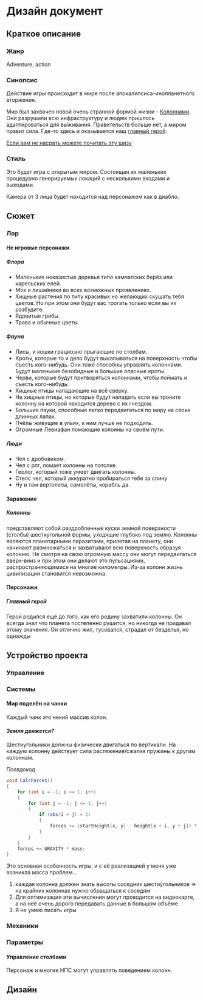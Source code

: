 # **Дизайн документ**

## Краткое описание

### Жанр

Adventure, action

### Синопсис

Действие игры происходит в мире после апокалипсиса-инопланетного вторжения.

Мир был захвачен новой очень странной формой жизни - [Колоннами](#колонны). Они разрушили всю инфраструктуру и людям пришлось адаптироваться для выживания. Правительств больше нет, а миром правит сила. Где-то здесь и оказывается наш [главный герой](#персонаж).

[Если вам не насрать можете почитать эту шизу](SchizophreniaNote)

### Стиль

Это будет игра с открытым миром. Состоящая их маленьких процедурно генерируемых локаций с несколькими входами и выходами.

Камера от 3 лица будет находится над персонажем как в диабло.

## Сюжет

### Лор

#### Не игровые персонажи

##### Флора

- Маленькие неказистые деревья типо камчатских берёз или карельских елей.  
- Мох и лишайники во всех возможных проявлениях.  
- Хищные растения по типу красивых но желающих скушать тебя цветов. Но при этом они будут вас трогать только если вы их разбудите.  
- Ядовитые грибы.  
- Трава и обычные цветы.  

##### Фауна

- Лисы, и кошки грациозно прыгающие по столбам.  
- Кроты, которые то и дело будут выкапываться на поверхность чтобы съесть кого-нибудь. Они тоже способны управлять колоннами. Будут маленькие безобидные и большие опасные кроты.  
- Черви, которые будут притворяться колоннами, чтобы поймать и съесть кого-нибудь.  
- Хищные птицы нападающие на всё сверху.  
- Не хищные птицы, но которые будут нападать если вы троните колонну на которой находится дерево с их гнездом.  
- Большие пауки, способные легко передвигаться по миру на своих длинных лапах.  
- Пчёлы живущие в ульях, к ним лучше не подходить.  
- Огромные Левиафан ломающие колонны на своём пути.

##### Люди

- Чел с дробовиком.  
- Чел с рпг, ломает колонны на потолке.  
- Геолог, который тоже умеет двигать колонны.  
- Стелс чел, который аккуратно пробираться тебе за спину  
- Ну и там вертолеты, самолёты, корабль да.

#### Заражение

##### Колонны

представляют собой раздробленные куски земной поверхности (столбы) шестиугольной формы, уходящие глубоко под землю. Колонны являются планетарными паразитами, прилетая на планету, они начинают размножаться и захватывают всю поверхность образуя колонию. Не смотря на свою огромную массу они могут передвигаться вверх-вниз и при этом они делают это пульсациями, распространяющимися на многие километры. Из-за колонн жизнь цивилизации становится невозможна.

#### Персонажи

##### Главный герой

Герой родился ещё до того, как его родину захватили колонны. Он всегда знал что планета постепенно рушится, но никогда не придавал этому значения. Он отлично жил, тусовался, страдал от безделья, но однажды

## Устройство проекта

### Управление

### Системы

#### Мир поделён на чанки

Каждый чанк это некий массив колон.

#### ***Земля движется?***

Шестиугольники должны физически двигаться по вертикали. На каждую колонну действует сила растяжения/сжатия пружины к другим колоннам.

*Псевдокод*
``` csharp
void CalcForces()
{
    for (int i = -1; i <= 1; i++)
    {
        for (int j = -1; j <= 1; j++)
        {
            if (abs(i + j) < 2)
            {
                forces += (startHeight[x, y] - height[x + i, y + j]) * springRate;
            }
        }
    }
    forces += GRAVITY * mass;
}
```

Это основная особенность игры, и с её реализацией у меня уже возникла масса проблем...

1. каждая колонна должен знать высоты соседних шестиугольников => на крайних колоннах нужно обращаться к соседям
1. Для оптимизации эти вычисления могут проводится на видеокарте, а на неё очень дорого передавать данные в большом объёме
1. Я не умею писать игры

### Механики

### Параметры

#### Управление столбами

Персонаж и многие НПС могут управлять поведением колонн.

## Дизайн

<!--  ## Прогрессия

## Интерфейс -->
